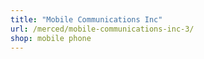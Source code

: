 ```yaml
---
title: "Mobile Communications Inc"
url: /merced/mobile-communications-inc-3/
shop: mobile phone
---
```


